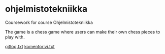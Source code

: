 # ohjelmistotekniikka
Coursework for course Ohjelmistotekniikka

The game is a chess game where users can make their own chess pieces to play with.

[gitlog.txt](https://github.com/ToxPuro/ohjelmistotekniikka/blob/main/laskarit/viikko1/gitlog.txt)
[komentorivi.txt](https://github.com/ToxPuro/ohjelmistotekniikka/blob/main/laskarit/viikko1/komentorivi.txt)
